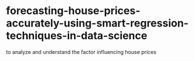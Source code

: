 # forecasting-house-prices-accurately-using-smart-regression-techniques-in-data-science
to analyze and understand the factor influencing house prices
